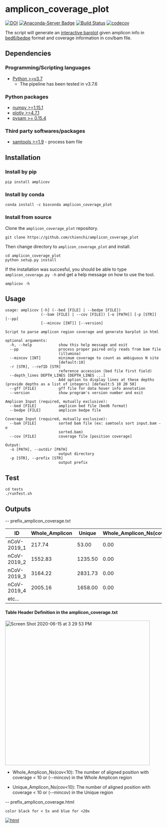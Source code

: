 # amplicon_coverage_plot
[![DOI](https://zenodo.org/badge/DOI/10.5281/zenodo.5154045.svg)](https://doi.org/10.5281/zenodo.5154045)
[![Anaconda-Server Badge](https://anaconda.org/bioconda/amplicon_coverage_plot/badges/installer/conda.svg)](https://anaconda.org/bioconda/amplicon_coverage_plot)
[![Build Status](https://travis-ci.org/chienchi/amplicon_coverage_plot.svg?branch=master)](https://travis-ci.org/chienchi/amplicon_coverage_plot)
[![codecov](https://codecov.io/gh/chienchi/amplicon_coverage_plot/branch/master/graph/badge.svg)](https://codecov.io/gh/chienchi/amplicon_coverage_plot)

The script will generate an [interactive barplot](https://chienchi.github.io/amplicon_coverage_plot/index.html) given amplicon info in [bed6/bedpe](https://bedtools.readthedocs.io/en/latest/content/general-usage.html) format and coverage information in cov/bam file.

## Dependencies

### Programming/Scripting languages
- [Python >=v3.7](https://www.python.org/)
    - The pipeline has been tested in v3.7.6

### Python packages
- [numpy >=1.15.1](http://www.numpy.org/) 
- [plotly >=4.7.1](https://plotly.com/python/)
- [pysam >= 0.15.4](https://github.com/pysam-developers/pysam)

### Third party softwares/packages
- [samtools >=1.9](http://www.htslib.org) - process bam file

## Installation

### Install by pip

```
pip install amplicov
```

### Install by conda

```
conda install -c bioconda amplicon_coverage_plot 
```

### Install from source
Clone the `amplicon_coverage_plot` repository.

```
git clone https://github.com/chienchi/amplicon_coverage_plot
```

Then change directory to `amplicon_coverage_plot` and install.

```
cd amplicon_coverage_plot
python setup.py install
```

If the installation was succesful, you should be able to type `amplicon_coverage.py -h` and get a help message on how to use the tool.

```
amplicov -h
```


## Usage
```
usage: amplicov [-h] (--bed [FILE] | --bedpe [FILE])
                (--bam [FILE] | --cov [FILE]) [-o [PATH]] [-p [STR]] [--pp]
                [--mincov [INT]] [--version]

Script to parse amplicon region coverage and generate barplot in html

optional arguments:
  -h, --help            show this help message and exit
  --pp                  process proper paired only reads from bam file
                        (illumina)
  --mincov [INT]        minimum coverage to count as ambiguous N site
                        [default:10]
  -r [STR], --refID [STR]
                        reference accession (bed file first field)
  --depth_lines DEPTH_LINES [DEPTH_LINES ...]
                        Add option to display lines at these depths (provide depths as a list of integers) [default:5 10 20 50]
  --gff [FILE]          gff file for data hover info annotation
  --version             show program's version number and exit

Amplicon Input (required, mutually exclusive):
  --bed [FILE]          amplicon bed file (bed6 format)
  --bedpe [FILE]        amplicon bedpe file

Coverage Input (required, mutually exclusive):
  --bam [FILE]          sorted bam file (ex: samtools sort input.bam -o
                        sorted.bam)
  --cov [FILE]          coverage file [position coverage]

Output:
  -o [PATH], --outdir [PATH]
                        output directory
  -p [STR], --prefix [STR]
                        output prefix
```

## Test

```
cd tests
./runTest.sh
```

## Outputs 

-- prefix_amplicon_coverage.txt

| ID          | Whole_Amplicon | Unique  | Whole_Amplicon_Ns(cov<10) | Unique_Amplicon_Ns(cov<10) |
|-------------|----------------|---------|---------------------------|----------------------------|
| nCoV-2019_1 | 217.74         | 53.00   | 0.00                      | 0.00                       |
| nCoV-2019_2 | 1552.83        | 1235.50 | 0.00                      | 0.00                       |
| nCoV-2019_3 | 3164.22        | 2831.73 | 0.00                      | 0.00                       |
| nCoV-2019_4 | 2005.16        | 1658.00 | 0.00                      | 0.00                       |
| etc...      |                |         |                           |                            |

#### Table Header Definition in the amplicon_coverage.txt 

<img width="465" alt="Screen Shot 2020-06-15 at 3 29 53 PM" src="https://user-images.githubusercontent.com/737589/84708117-1fc2e480-af1d-11ea-8411-35210a8dd6fa.png">

* Whole_Amplicon_Ns(cov<10): The number of aligned position with coverage < 10 or (--mincov) in the Whole Amplicon region

* Unique_Amplicon_Ns(cov<10): The number of aligned position with coverage < 10 or (--mincov) in the Unique region

-- prefix_amplicon_coverage.html

```color black for < 5x and blue for <20x```

<a href="https://chienchi.github.io/amplicon_coverage_plot/index.html">![html](https://user-images.githubusercontent.com/737589/105805303-f2ccba80-5f5e-11eb-8338-63bd51bd426d.png)</a>

